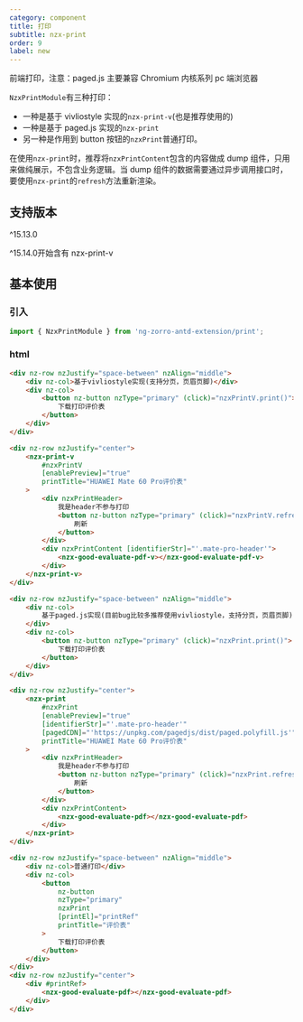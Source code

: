 ```yaml
---
category: component
title: 打印
subtitle: nzx-print
order: 9
label: new
---
```


前端打印，注意：paged.js 主要兼容 Chromium 内核系列 pc 端浏览器

`NzxPrintModule`有三种打印：

- 一种是基于 vivliostyle 实现的`nzx-print-v`(也是推荐使用的)
- 一种是基于 paged.js 实现的`nzx-print`
- 另一种是作用到 button 按钮的`nzxPrint`普通打印。

在使用`nzx-print`时，推荐将`nzxPrintContent`包含的内容做成 dump 组件，只用来做纯展示，不包含业务逻辑。当 dump 组件的数据需要通过异步调用接口时，要使用`nzx-print`的`refresh`方法重新渲染。

## 支持版本

<label type="success">^15.13.0</label>

<label type="success">^15.14.0</label>开始含有 nzx-print-v

## 基本使用

### 引入

```ts
import { NzxPrintModule } from 'ng-zorro-antd-extension/print';
```

### html

```html
<div nz-row nzJustify="space-between" nzAlign="middle">
	<div nz-col>基于vivliostyle实现(支持分页，页眉页脚)</div>
	<div nz-col>
		<button nz-button nzType="primary" (click)="nzxPrintV.print()">
			下载打印评价表
		</button>
	</div>
</div>

<div nz-row nzJustify="center">
	<nzx-print-v
		#nzxPrintV
		[enablePreview]="true"
		printTitle="HUAWEI Mate 60 Pro评价表"
	>
		<div nzxPrintHeader>
			我是header不参与打印
			<button nz-button nzType="primary" (click)="nzxPrintV.refresh()">
				刷新
			</button>
		</div>
		<div nzxPrintContent [identifierStr]="'.mate-pro-header'">
			<nzx-good-evaluate-pdf-v></nzx-good-evaluate-pdf-v>
		</div>
	</nzx-print-v>
</div>

<div nz-row nzJustify="space-between" nzAlign="middle">
	<div nz-col>
		基于paged.js实现(目前bug比较多推荐使用vivliostyle，支持分页，页眉页脚)
	</div>
	<div nz-col>
		<button nz-button nzType="primary" (click)="nzxPrint.print()">
			下载打印评价表
		</button>
	</div>
</div>

<div nz-row nzJustify="center">
	<nzx-print
		#nzxPrint
		[enablePreview]="true"
		[identifierStr]="'.mate-pro-header'"
		[pagedCDN]="'https://unpkg.com/pagedjs/dist/paged.polyfill.js'"
		printTitle="HUAWEI Mate 60 Pro评价表"
	>
		<div nzxPrintHeader>
			我是header不参与打印
			<button nz-button nzType="primary" (click)="nzxPrint.refresh()">
				刷新
			</button>
		</div>
		<div nzxPrintContent>
			<nzx-good-evaluate-pdf></nzx-good-evaluate-pdf>
		</div>
	</nzx-print>
</div>

<div nz-row nzJustify="space-between" nzAlign="middle">
	<div nz-col>普通打印</div>
	<div nz-col>
		<button
			nz-button
			nzType="primary"
			nzxPrint
			[printEl]="printRef"
			printTitle="评价表"
		>
			下载打印评价表
		</button>
	</div>
</div>
<div nz-row nzJustify="center">
	<div #printRef>
		<nzx-good-evaluate-pdf></nzx-good-evaluate-pdf>
	</div>
</div>
```
